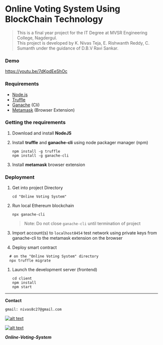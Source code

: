 # Online Voting System Using BlockChain Technology

> This is a final year project for the IT Degree at MVSR Engineering College, Nagdergul.<br/>
> This project is developed by K. Nivas Teja, E. Rishwanth Reddy, C. Sumanth under the guidance of D.B.V Ravi Sankar.


### Demo

https://youtu.be/7dKpdEeShOc

### Requirements

- [Node.js](https://nodejs.org)
- [Truffle](https://www.trufflesuite.com/truffle)
- [Ganache](https://github.com/trufflesuite/ganache-cli) (Cli)
- [Metamask](https://metamask.io/) (Browser Extension)

### Getting the requirements

1. Download and install **NodeJS**

1. Install **truffle** and **ganache-cli** using node packager manager (npm)

   ```shell
   npm install -g truffle
   npm install -g ganache-cli
   ```
1. Install **metamask** browser extension
### Deployment

1. Get into project Directory
    ```shell 
    cd "Online Voting System"
    ```

1. Run local Ethereum blockchain
    ```shell
    npx ganache-cli
    ```
    > Note: Do not close `ganache-cli` until termination of project

1. Import account(s) to `localhost8454` test network using private keys from ganache-cli to the metamask extension on the browser

1. Deploy smart contract
 ```shell
   # on the "Online Voting System" directory
   npx truffle migrate
   ```
1. Launch the development server (frontend)

   ```shell
   cd client
   npm install
   npm start
   ```
---




**Contact**

`gmail: nivas8c27@gmail.com`

[![alt text][1.1]][1]

[![alt text][2.1]][2]

[1.1]: http://i.imgur.com/tXSoThF.png (twitter icon with padding)
[2.1]: http://i.imgur.com/P3YfQoD.png (facebook icon with padding)

[1]: https://twitter.com/NivasTeja00098
[2]: https://www.facebook.com/nivas.teja.5243
***Online-Voting-System***